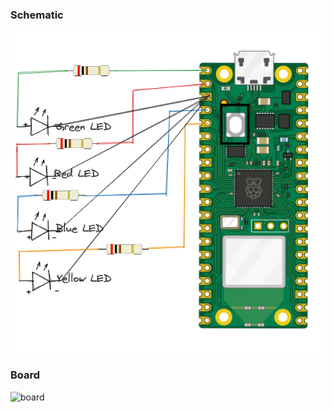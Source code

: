 ### Schematic
![schematic image](images/pico_w_4_bit_leds.png)
### Board
![board](images/pico_w_board.png)
